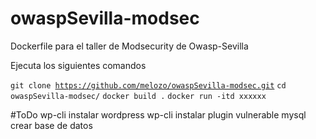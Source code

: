 # owaspSevilla-modsec
Dockerfile para el taller de Modsecurity de Owasp-Sevilla

Ejecuta los siguientes comandos

<code>git clone https://github.com/melozo/owaspSevilla-modsec.git</code>
<code>cd owaspSevilla-modsec/</code>
<code>docker build .</code>
<code>docker run -itd xxxxxx</code>

#ToDo
wp-cli instalar wordpress
wp-cli instalar plugin vulnerable
mysql crear base de datos
